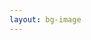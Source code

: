 ```yaml
---
layout: bg-image
---
```

<html>

<script id="vertex-shader" type="x-shader/x-vertex">
#version 300 es

in vec4 aPosition;

void main()
{
  gl_Position = aPosition;
}
</script>

<script id="fragment-shader" type="x-shader/x-fragment">
#version 300 es

precision mediump float;

out vec4  fColor;

void main()
{
    fColor = vec4( 1.0, 0.1, 0.1, 0.5 );
}
</script>

<script type="text/javascript" src="common/initShaders.js"></script>
<script type="text/javascript" src="triangle.js"></script>

<div class="container">
<canvas id="gl-canvas" width="640" height="360"> </canvas>
</div>
</html>
